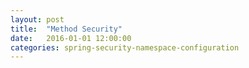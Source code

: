 ```yaml
---
layout: post
title:  "Method Security"
date:   2016-01-01 12:00:00
categories: spring-security-namespace-configuration
---
```


